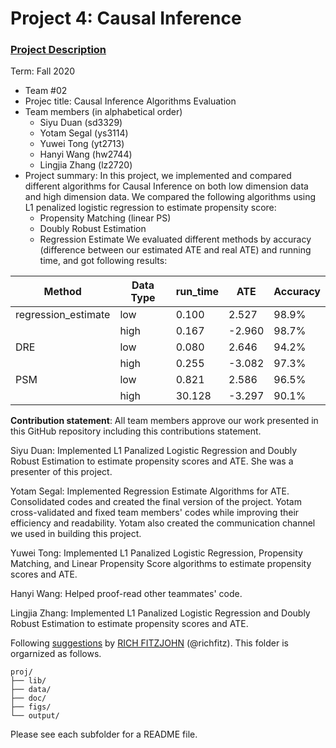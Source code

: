 # Project 4: Causal Inference

### [Project Description](doc/project4_desc.md)

Term: Fall 2020

+ Team #02
+ Projec title: Causal Inference Algorithms Evaluation 
+ Team members (in alphabetical order)
	+ Siyu Duan (sd3329)
	+ Yotam Segal (ys3114)
	+ Yuwei Tong (yt2713)
	+ Hanyi Wang (hw2744)
	+ Lingjia Zhang (lz2720) 
+ Project summary: In this project, we implemented and compared different algorithms for Causal Inference on both low dimension data and high dimension data. We compared the following algorithms using L1 penalized logistic regression to estimate propensity score:
	+ Propensity Matching (linear PS)
	+ Doubly Robust Estimation
	+ Regression Estimate
We evaluated different methods by accuracy (difference between our estimated ATE and real ATE) and running time, and got following results:

Method | Data Type | run_time | ATE | Accuracy   
--- | --- | --- | --- | ---  
regression_estimate | low | 0.100 | 2.527 | 98.9%    
    | high | 0.167 | -2.960 | 98.7%
DRE | low | 0.080 | 2.646 | 94.2%
    | high | 0.255 | -3.082 | 97.3%
PSM | low | 0.821 | 2.586 | 96.5%
    | high | 30.128 | -3.297 | 90.1%
     


	
**Contribution statement**: All team members approve our work presented in this GitHub repository including this contributions statement. 

Siyu Duan:  Implemented L1 Panalized Logistic Regression and Doubly Robust Estimation to estimate propensity scores and ATE. She was a presenter of this project. 

Yotam Segal: Implemented Regression Estimate Algorithms for ATE.  Consolidated codes and created the final version of the project. Yotam cross-validated and fixed team members' codes while improving their efficiency and readability. Yotam also created the communication channel we used in building this project. 

Yuwei Tong: Implemented L1 Panalized Logistic Regression, Propensity Matching, and Linear Propensity Score algorithms to estimate propensity scores and ATE. 

Hanyi Wang: Helped proof-read other teammates' code. 

Lingjia Zhang: Implemented L1 Panalized Logistic Regression and Doubly Robust Estimation to estimate propensity scores and ATE. 

Following [suggestions](http://nicercode.github.io/blog/2013-04-05-projects/) by [RICH FITZJOHN](http://nicercode.github.io/about/#Team) (@richfitz). This folder is orgarnized as follows.

```
proj/
├── lib/
├── data/
├── doc/
├── figs/
└── output/
```

Please see each subfolder for a README file.

